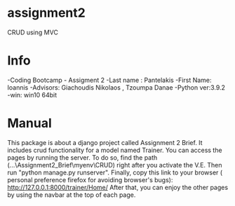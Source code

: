 # assignment2
CRUD using MVC

# Info
-Coding Bootcamp - Assigment 2 
-Last name : Pantelakis
-First Name: Ioannis
-Advisors: Giachoudis Nikolaos , Tzoumpa Danae 
-Python ver:3.9.2
-win: win10 64bit

# Manual
This package is about a django project called Assignment 2 Brief. It includes crud functionality for a model named Trainer.
You can access the pages by running the server. To do so, find the path (...\Assignment2_Brief\myenv\CRUD) right after you activate the V.E.
Then run "python manage.py runserver". Finally, copy this link to your browser ( personal preference firefox for avoiding browser's bugs):
 http://127.0.0.1:8000/trainer/Home/
After that, you can enjoy the other pages by using the navbar at the top of each page.

